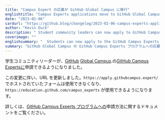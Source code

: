 ```yaml
---
title: "Campus Expert の応募が GitHub Global Campus に移行"
englishtitle: "Campus Experts applications move to GitHub Global Campus"
date: "2023-02-06"
cardurl: "https://github.blog/changelog/2023-02-06-campus-experts-applications-move-to-github-global-campus"
author: "Kevin Duck"
description: " Student community leaders can now apply to GitHub Campus Experts on GitHub Global Campus .  As a result of these changes, we updated the URLs. The form hosted on https://apply.githubcampus.expert/ will no longer be available in favor of https://education.github.com/campus_experts .  To learn more, read our documentation on how to apply to the GitHub Campus Experts program .  "
coverimage: ""
englishsummary: "  Students can now apply to the GitHub Campus Experts program on GitHub Global Campus, with more information available in their documentation."
summary: "GitHub Global Campus の GitHub Campus Experts プログラムへの応募が可能になりました。詳細はドキュメントに掲載されています。"
---
```


<p>学生コミュニティリーダーが、<a href="https://education.github.com/experts">GitHub</a> <a href="https://education.github.com/">Global Campus</a>.の<a href="https://education.github.com/experts">GitHub Campus Expertsに</a>申請できるようになりました。</p>
<p>この変更に伴い、URL を更新しました。<code>https://apply.githubcampus.expert/</code>でホストされていたフォームは使用できなくなり、<code>https://education.github.com/campus_experts</code> が使用できるようになります。</p>
<p>詳しくは、<a href="https://docs.github.com/en/education/explore-the-benefits-of-teaching-and-learning-with-github-education/use-github-at-your-educational-institution/about-campus-experts">GitHub Campus Experts プログラムへの</a>申請方法に関するドキュメントをご覧ください。</p>


